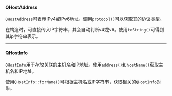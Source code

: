 #### QHostAddress

`QHostAddress`可表示IPv4或IPv6地址。调用`protocol()`可以获取其的协议类型。

在构造时，可直接传入IP字符串，其会自动判断v4或v6。使用`toString()`可得到其ip字符串表示。

---

#### QHostInfo

`QHostInfo`用于存放关联的主机名和IP地址。使用`address()`和`hostName()`获取主机名和IP地址。

使用`QHostInfo::forName()`可根据主机名或IP字符串，获取相关的`QHostInfo`对象。
